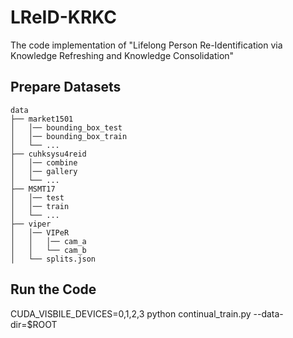 # LReID-KRKC
The code implementation of "Lifelong Person Re-Identification via Knowledge Refreshing and Knowledge Consolidation"
## Prepare Datasets
```
data
├── market1501
│   │── bounding_box_test
│   │── bounding_box_train
│   └── ...
├── cuhksysu4reid
│   │── combine
│   │── gallery
│   └── ...
├── MSMT17
│   │── test
│   │── train
│   └── ...
├── viper
│   │── VIPeR
│   │   │── cam_a
│   │   └── cam_b 
│   └── splits.json
```  	
## Run the Code
CUDA_VISBILE_DEVICES=0,1,2,3 python continual_train.py --data-dir=$ROOT

